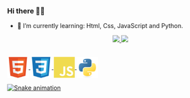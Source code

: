 ### Hi there 👋🏼 



- 🌱 I’m currently learning: Html, Css, JavaScript and Python.


  <div align="center">
  <a href="https://github.com/Jo021">
  <img height="165em" src="https://github-readme-stats.vercel.app/api?username=Jo021&show_icons=true&theme=dark&include_all_commits=true&count_private=true"/>
  <img height="165em" src="https://github-readme-stats.vercel.app/api/top-langs/?username=Jo021&layout=compact&langs_count=7&theme=dark"/>
</div>

  <div style="display: inline_block"><br>
  <img align="center" alt="Rafa-HTML" height="50" width="50" src="https://raw.githubusercontent.com/devicons/devicon/master/icons/html5/html5-original.svg">
  <img align="center" alt="Rafa-CSS" height="50" width="50" src="https://raw.githubusercontent.com/devicons/devicon/master/icons/css3/css3-original.svg">
  <img align="center" alt="Rafa-Js" height="50" width="50" src="https://raw.githubusercontent.com/devicons/devicon/master/icons/javascript/javascript-plain.svg">
  <img align="center" alt="Rafa-Python" height="50" width="50" src="https://raw.githubusercontent.com/devicons/devicon/master/icons/python/python-original.svg">
     
  </div>
  
![Snake animation](https://github.com/Jo021/Jo021/blob/output/github-contribution-grid-snake.svg)
